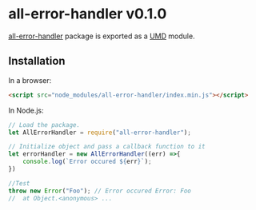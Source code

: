 # all-error-handler v0.1.0

[all-error-handler](https://github.com/jkanchelov/all-error-handler) package is  exported as a [UMD](https://github.com/umdjs/umd) module.

## Installation

In a browser:
```html
<script src="node_modules/all-error-handler/index.min.js"></script>
```

In Node.js:
```js
// Load the package.
let AllErrorHandler = require("all-error-handler");

// Initialize object and pass a callback function to it
let errorHandler = new AllErrorHandler((err) =>{
    console.log(`Error occured ${err}`);
})

//Test
throw new Error("Foo"); // Error occured Error: Foo 
//  at Object.<anonymous> ...
